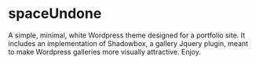 spaceUndone
===========

A simple, minimal, white Wordpress theme designed for a portfolio site. It includes an implementation of Shadowbox, a gallery Jquery plugin, meant to make Wordpress galleries more visually attractive. Enjoy.